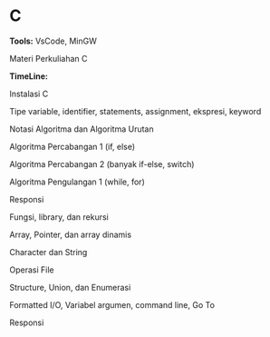 # C

**Tools:** VsCode, MinGW

Materi Perkuliahan C

**TimeLine:**

Instalasi C

Tipe variable, identifier, statements, assignment, ekspresi, keyword

Notasi Algoritma dan Algoritma Urutan

Algoritma Percabangan 1 (if, else)

Algoritma Percabangan 2 (banyak if-else, switch)

Algoritma Pengulangan 1 (while, for)

Responsi

Fungsi, library, dan rekursi

Array, Pointer, dan array dinamis

Character dan String

Operasi File

Structure, Union, dan Enumerasi

Formatted I/O, Variabel argumen, command line, Go To

Responsi
